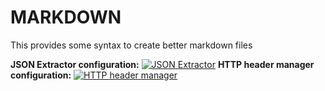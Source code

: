 # MARKDOWN
This provides some syntax to create better markdown files

**JSON Extractor configuration:**
[![JSON Extractor][1]][1]
**HTTP header manager configuration:**
[![HTTP header manager][2]][2]


  [1]: https://i.stack.imgur.com/ipJ6t.png
  [2]: https://i.stack.imgur.com/qOTLC.png

